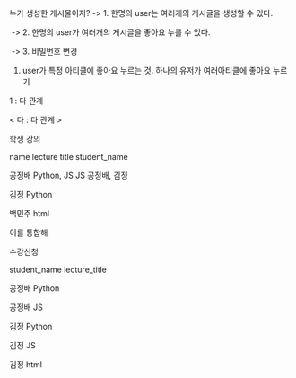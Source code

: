 누가 생성한 게시물이지? -> 1. 한명의 user는 여러개의 게시글을 생성할 수 있다.

​										 -> 2. 한명의 user가 여러개의 게시글을 좋아요 누를 수 있다.

​										 -> 3. 비밀번호 변경



1. user가 특정 아티클에 좋아요 누르는 것. 하나의 유저가 여러아티클에 좋아요 누르기

1 : 다 관계

< 다 : 다 관계 >

학생                                        			  강의

name             lecture                             title       		student_name

공정배           Python, JS                        JS				공정배, 김정

김정                                           			Python        

백민주                                       			  html



이를 통합해

수강신청

 student_name            lecture_title

공정배							Python

공정배							JS

김정								Python

김정								JS

김정								html

